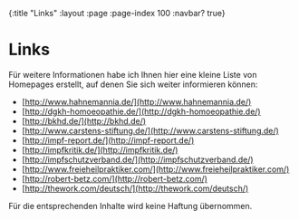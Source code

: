 {:title "Links"
:layout :page
:page-index 100
:navbar? true}

# Links

Für weitere Informationen habe ich Ihnen hier eine kleine Liste von Homepages
erstellt, auf denen Sie sich weiter informieren können:

* [http://www.hahnemannia.de/](http://www.hahnemannia.de/)
* [http://dgkh-homoeopathie.de/](http://dgkh-homoeopathie.de/)
* [http://bkhd.de/](http://bkhd.de/)
* [http://www.carstens-stiftung.de/](http://www.carstens-stiftung.de/)
* [http://impf-report.de/](http://impf-report.de/)
* [http://impfkritik.de/](http://impfkritik.de/)
* [http://impfschutzverband.de/](http://impfschutzverband.de/)
* [http://www.freieheilpraktiker.com/](http://www.freieheilpraktiker.com/)
* [http://robert-betz.com/](http://robert-betz.com/)
* [http://thework.com/deutsch/](http://thework.com/deutsch/)

Für die entsprechenden Inhalte wird keine Haftung übernommen.
